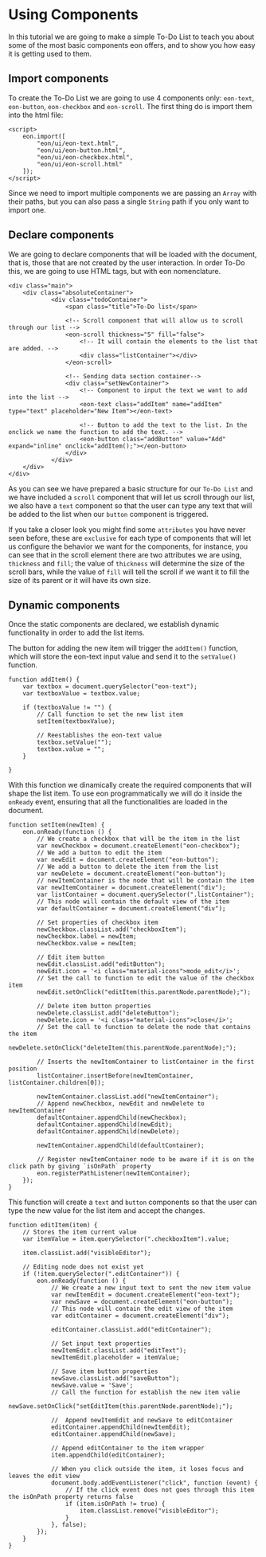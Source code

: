# Using Components
In this tutorial we are going to make a simple To-Do List to teach you about some of the most basic components eon offers, and to show you how easy it is getting used to them.

## Import components
To create the To-Do List we are going to use 4 components only:  `eon-text`, `eon-button`, `eon-checkbox` and `eon-scroll`. The first thing do is import them into the html file:

```[html]
<script>
    eon.import([
        "eon/ui/eon-text.html",
        "eon/ui/eon-button.html",
        "eon/ui/eon-checkbox.html",
        "eon/ui/eon-scroll.html"
    ]);
</script>
```

Since we need to import multiple components we are passing an `Array` with their paths, but you can also pass a single `String` path if you only want to import one.

 ## Declare components
 We are going to declare components that will be loaded with the document, that is, those that are not created by the user interaction. In order To-Do this, we are going to use HTML tags, but with eon nomenclature.

```[html]
<div class="main">
    <div class="absoluteContainer">
            <div class="todoContainer">
                <span class="title">To-Do list</span>

                <!-- Scroll component that will allow us to scroll through our list -->
                <eon-scroll thickness="5" fill="false">
                    <!-- It will contain the elements to the list that are added. -->
                    <div class="listContainer"></div>
                </eon-scroll>

                <!-- Sending data section container-->
                <div class="setNewContainer">
                    <!-- Component to input the text we want to add into the list -->
                    <eon-text class="addItem" name="addItem" type="text" placeholder="New Item"></eon-text>
                    
                    <!-- Button to add the text to the list. In the onclick we name the function to add the text. -->
                    <eon-button class="addButton" value="Add" expand="inline" onclick="addItem();"></eon-button>
                </div>
            </div>
    </div>
</div>
```

As you can see we have prepared a basic structure for our `To-Do List` and we have included a `scroll` component that will let us scroll through our list, we also have a `text` component so that the user can type any text that will be added to the list when our `button` component is triggered.

If you take a closer look you might find some `attributes` you have never seen before, these are `exclusive` for each type of components that will let us configure the behavior we want for the components, for instance, you can see that in the scroll element there are two attributes we are using, `thickness` and `fill`; the value of `thickness` will determine the size of the scroll bars, while the value of `fill` will tell the scroll if we want it to fill the size of its parent or it will have its own size.

 ## Dynamic components
 Once the static components are declared, we establish dynamic functionality in order to add the list items.

 The button for adding the new item will trigger the `addItem()` function, which will store the eon-text input value and send it to the `setValue()` function.
``` [javascript]
function addItem() {
    var textbox = document.querySelector("eon-text");
    var textboxValue = textbox.value;

    if (textboxValue != "") {
        // Call function to set the new list item
        setItem(textboxValue);

        // Reestablishes the eon-text value
        textbox.setValue("");
        textbox.value = "";
    }

}
```

With this function we dinamically create the required components that will shape the list item. 
To use eon programmatically we will do it inside the `onReady` event, ensuring that all 
the functionalities are loaded in the document.
``` [javascript]
function setItem(newItem) {
    eon.onReady(function () {
        // We create a checkbox that will be the item in the list 
        var newCheckbox = document.createElement("eon-checkbox");
        // We add a button to edit the item
        var newEdit = document.createElement("eon-button");
        // We add a button to delete the item from the list
        var newDelete = document.createElement("eon-button");
        // newItemContainer is the node that will be contain the item
        var newItemContainer = document.createElement("div");
        var listContainer = document.querySelector(".listContainer");
        // This node will contain the default view of the item 
        var defaultContainer = document.createElement("div");

        // Set properties of checkbox item
        newCheckbox.classList.add("checkboxItem");
        newCheckbox.label = newItem;
        newCheckbox.value = newItem;

        // Edit item button
        newEdit.classList.add("editButton");
        newEdit.icon = '<i class="material-icons">mode_edit</i>';
        // Set the call to function to edit the value of the checkbox item
        newEdit.setOnClick("editItem(this.parentNode.parentNode);");

        // Delete item button properties
        newDelete.classList.add("deleteButton");
        newDelete.icon = '<i class="material-icons">close</i>';
        // Set the call to function to delete the node that contains the item
        newDelete.setOnClick("deleteItem(this.parentNode.parentNode);");

        // Inserts the newItemContainer to listContainer in the first position
        listContainer.insertBefore(newItemContainer, listContainer.children[0]);

        newItemContainer.classList.add("newItemContainer");
        // Append newCheckbox, newEdit and newDelete to newItemContainer 
        defaultContainer.appendChild(newCheckbox);
        defaultContainer.appendChild(newEdit);
        defaultContainer.appendChild(newDelete);

        newItemContainer.appendChild(defaultContainer);

        // Register newItemContainer node to be aware if it is on the click path by giving `isOnPath` property
        eon.registerPathListener(newItemContainer);
    });
}
```

This function will create a `text` and `button` components so that the user can type the new value for the list item and accept the changes.
```[javascript]
function editItem(item) {
    // Stores the item current value
    var itemValue = item.querySelector(".checkboxItem").value;

    item.classList.add("visibleEditor");

    // Editing node does not exist yet
    if (!item.querySelector(".editContainer")) {
        eon.onReady(function () {
            // We create a new input text to sent the new item value
            var newItemEdit = document.createElement("eon-text");
            var newSave = document.createElement("eon-button");
            // This node will contain the edit view of the item 
            var editContainer = document.createElement("div");

            editContainer.classList.add("editContainer");

            // Set input text properties
            newItemEdit.classList.add("editText");
            newItemEdit.placeholder = itemValue;

            // Save item button properties
            newSave.classList.add("saveButton");
            newSave.value = 'Save';
            // Call the function for establish the new item valie
            newSave.setOnClick("setEditItem(this.parentNode.parentNode);");

            //  Append newItemEdit and newSave to editContainer
            editContainer.appendChild(newItemEdit);
            editContainer.appendChild(newSave);

            // Append editContainer to the item wrapper
            item.appendChild(editContainer);

            // When you click outside the item, it loses focus and leaves the edit view 
            document.body.addEventListener("click", function (event) {
                // If the click event does not goes through this item the isOnPath property returns false
                if (item.isOnPath != true) {
                    item.classList.remove("visibleEditor");
                }
            }, false);
        });
    }
}
```